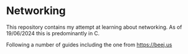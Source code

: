 # Networking

This repository contains my attempt at learning about networking.
As of 19/06/2024 this is predominantly in C.

Following a number of guides including the one from https://beej.us
